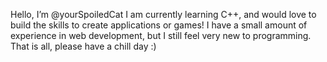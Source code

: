 Hello, I’m @yourSpoiledCat 
I am currently learning C++, and would love to build the skills to create applications or games! 
I have a small amount of experience in web development, but I still feel very new to programming. 
That is all, please have a chill day :)
